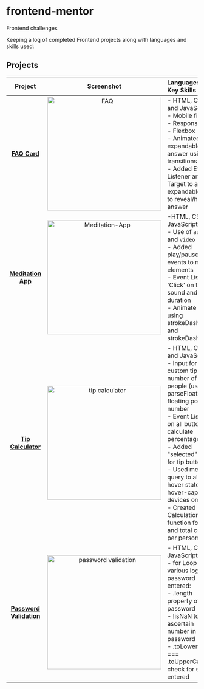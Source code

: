 # frontend-mentor
Frontend challenges

Keeping a log of completed Frontend projects along with languages and skills used:

## Projects

|    Project        |       Screenshot        |       Languages and Key Skills       |   Live Site |    
|:-----------------:|:-----------------------:|:-------------------------------------|:-----------:|
| **[FAQ Card](https://github.com/becmorrell/frontend-mentor/tree/main/faq-card)**| <img width="300" alt="FAQ" src="https://user-images.githubusercontent.com/77584099/148687255-1db354d3-5229-40bd-a2eb-2109f5f6a184.png"> | - HTML, CSS and JavaScript <br> - Mobile first <br> - Responsive <br> - Flexbox <br> - Animated expandable answer using transitions <br> - Added Event Listener and Target to add expandable class to reveal/hide answer | **[FAQ Card](https://becmorrell.github.io/frontend-mentor/faq-card/index.html)** |
 **[Meditation App](https://github.com/becmorrell/frontend-mentor/tree/main/meditation-app)**| <img width="300" alt="Meditation-App" src="https://user-images.githubusercontent.com/77584099/148737991-32e428d3-880c-40dc-9fac-6b610ce3204c.png"> | -HTML, CSS and JavaScript <br> - Use of `audio` and `video` <br> - Added play/pause events to media elements <br> - Event Listener 'Click' on type of sound and duration <br> - Animate stroke using strokeDasharray and strokeDashOffset | **[Meditation](https://becmorrell.github.io/frontend-mentor/meditation-app/)** |
 **[Tip Calculator](https://github.com/becmorrell/frontend-mentor/tree/main/tip-calculator)** | <img width="300" alt="tip calculator" src="https://user-images.githubusercontent.com/77584099/149532912-6dce22e8-3184-42af-89f5-fb598eefff42.png"> | - HTML, CSS and JavaScript <br> - Input for cost, custom tip and number of people (using parseFloat to get floating point number <br> - Event Listener on all buttons to calculate percentage <br> - Added "selected" state for tip buttons <br> - Used media query to allow hover states on hover-capable devices only <br> - Created Calculation() function for tip and total cost per person <br> | **[Tip Calculator](https://becmorrell.github.io/frontend-mentor/tip-calculator/index.html)** |
 **[Password Validation](https://github.com/becmorrell/frontend-mentor/tree/main/password-checker)** | <img src="https://user-images.githubusercontent.com/77584099/150127665-bb7f55cd-dfaa-4de0-9892-eb40b575bf30.png" width="300" alt="password validation"> | - HTML, CSS, JavaScript <br> - for Loop using various logic for password entered: <br> - .length property of password <br> - !isNaN to ascertain number in password <br> - .toLowerCase === .toUpperCase to check for symbol entered <br> | **[Password Validation](https://becmorrell.github.io/frontend-mentor/password-checker/index.html)** | 





